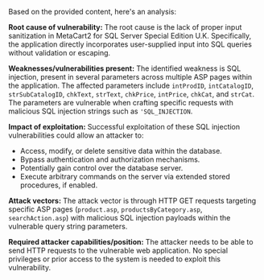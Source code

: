 Based on the provided content, here's an analysis:

**Root cause of vulnerability:**
The root cause is the lack of proper input sanitization in MetaCart2 for SQL Server Special Edition U.K. Specifically, the application directly incorporates user-supplied input into SQL queries without validation or escaping.

**Weaknesses/vulnerabilities present:**
The identified weakness is SQL injection, present in several parameters across multiple ASP pages within the application. The affected parameters include `intProdID`, `intCatalogID`, `strSubCatalogID`, `chkText`, `strText`, `chkPrice`, `intPrice`, `chkCat`, and `strCat`. The parameters are vulnerable when crafting specific requests with malicious SQL injection strings such as `'SQL_INJECTION`.

**Impact of exploitation:**
Successful exploitation of these SQL injection vulnerabilities could allow an attacker to:
- Access, modify, or delete sensitive data within the database.
- Bypass authentication and authorization mechanisms.
- Potentially gain control over the database server.
- Execute arbitrary commands on the server via extended stored procedures, if enabled.

**Attack vectors:**
The attack vector is through HTTP GET requests targeting specific ASP pages (`product.asp`, `productsByCategory.asp`, `searchAction.asp`) with malicious SQL injection payloads within the vulnerable query string parameters.

**Required attacker capabilities/position:**
The attacker needs to be able to send HTTP requests to the vulnerable web application. No special privileges or prior access to the system is needed to exploit this vulnerability.